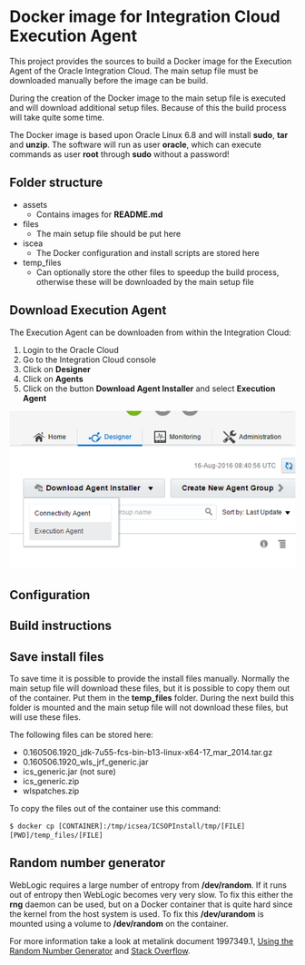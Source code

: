 # Docker image for Integration Cloud Execution Agent

This project provides the sources to build a Docker image for the Execution Agent of the Oracle Integration Cloud. The main setup file must be downloaded manually before the image can be build.

During the creation of the Docker image to the main setup file is executed and will download additional setup files. Because of this the build process will take quite some time.

The Docker image is based upon Oracle Linux 6.8 and will install **sudo**, **tar** and **unzip**. The software will run as user **oracle**, which can execute commands as user **root** through **sudo** without a password!

## Folder structure

- assets
  - Contains images for **README.md**
- files
  - The main setup file should be put here
- iscea
  - The Docker configuration and install scripts are stored here
- temp_files
  - Can optionally store the other files to speedup the build process, otherwise these will be downloaded by the main setup file

## Download Execution Agent

The Execution Agent can be downloaden from within the Integration Cloud:

1. Login to the Oracle Cloud
2. Go to the Integration Cloud console
3. Click on **Designer**
4. Click on **Agents**
5. Click on the button **Download Agent Installer** and select **Execution Agent**

![Download Execution Agent](assets/download_icsea.png)

## Configuration



## Build instructions



## Save install files

To save time it is possible to provide the install files manually. Normally the main setup file will download these files, but it is possible to copy them out of the container. Put them in the **temp_files** folder. During the next build this folder is mounted and the main setup file will not download these files, but will use these files.

The following files can be stored here:

- 0.160506.1920_jdk-7u55-fcs-bin-b13-linux-x64-17_mar_2014.tar.gz
- 0.160506.1920_wls_jrf_generic.jar
- ics_generic.jar (not sure)
- ics_generic.zip
- wlspatches.zip

To copy the files out of the container use this command:

    $ docker cp [CONTAINER]:/tmp/icsea/ICSOPInstall/tmp/[FILE] [PWD]/temp_files/[FILE]

## Random number generator

WebLogic requires a large number of entropy from **/dev/random**. If it runs out of entropy then WebLogic becomes very very slow. To fix this either the **rng** daemon can be used, but on a Docker container that is quite hard since the kernel from the host system is used. To fix this **/dev/urandom** is mounted using a volume to **/dev/random** on the container.

For more information take a look at metalink document 1997349.1, [Using the Random Number Generator](https://access.redhat.com/documentation/en-US/Red_Hat_Enterprise_Linux/6/html/Security_Guide/sect-Security_Guide-Encryption-Using_the_Random_Number_Generator.html) and [Stack Overflow](http://stackoverflow.com/questions/26021181/not-enough-entropy-to-support-dev-random-in-docker-containers-running-in-boot2d).
